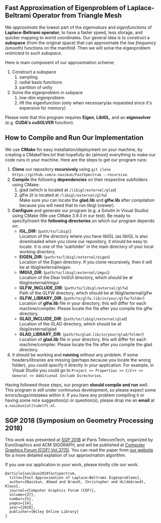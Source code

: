 ## Fast Approximation of Eigenproblem of Laplace-Beltrami Operator from Triangle Mesh

We _approximate_ the lowest part of the _eigenvalues_ and _eigenfunctions_ of **Laplace-Beltrami operator**, to have a faster speed, less storage, and quicker mapping to world coordinates. Our general idea is to construct a **subspace** (from the original space) that can approximate the _low frequency (smooth)_ functions on the manifold. Then we will solve the eigenproblem _restricted to such subspace_.

Here is main component of our approximation scheme:
1. Construct a subspace  
   1. sampling 
   2. radial basis functions 
   3. partition of unity  
2. Solve the eigenproblem in subpace  
   1. low-dim eigenproblem
   2. lift the eigenfunction (only when necessary/as requested since it's expensive for memory)

Please note that this program requires **Eigen**, **LibIGL**, and an **eigensolver** (e.g. **CUDA's cuSOLVER** function).

## How to Compile and Run Our Implementation

We use **CMake** for easy installation/deployment on your machine, by creating a CMakeFiles.txt that hopefully do (almost) everything to make our code runs in your machine. Here are the steps to get our program runs:

1. **Clone** our repository **recursively** using `git clone https://github.com/a-nasikun/FastSpectrum --recursive`.
2. **Compile** the following **dependencies** on their respective subfolders using CMake:
   1. glad (which is located at `/libigl/external/glad`)
   2. glfw (it is located at `/libigl/external/glfw`)   
       Make sure you can locate the **glad.lib** and **glfw.lib** after compilation because you will need that to run libigl (viewer).
3. **Configure** and generate our program (e.g. a Solutin in Visual Studio) using CMake (We use CMake 3.9.3 in our test). Be ready to specify/insert the **following directories** on which our program depends on:
   -    **IGL_DIR:** (`path/to/libigl`)                 
       Location of the directory where you have libIGL (as libIGL is also downloaded when you clone our repository, it should be easy to locate. It is one of the 'subfolder' in the main directory of your local working directory.    
   -    **EIGEN_DIR:** (`path/to/libigl/external/eigen`)                 
    Location of the Eigen directory. If you clone recursively, then it will be at libigl/external/eigen.   
   -    **IMGUI_DIR**: (`path/to/libigl/external/imgui`)                 
       Location of the Dear ImGUI directory, which should be at libigl/external/imgui   
   -    **GLFW_INCLUDE_DIR**: (`path/to/libigl/external/glfw`)                 
        Path of the GLFW directory, which should be at libigl/external/glfw   
   -    **GLFW_LIBRARY_DIR**: (`path/to/glfw.lib/in/your/glfw/folder`)                 
        Location of **glfw.lib** file in your directory, this will differ for each machine/compiler. Please locate the file after you compile the glfw directory.    
   -    **GLAD_INCLUDE_DIR**: (`path/to/libigl/external/glad`)                 
        Location of the GLAD directory, which should be at libigl/external/glad   
   -    **GLAD_LIBRARY_DIR**: (`path/to/glad.lib/in/your/glad/folder`)                 
        Location of **glad.lib** file in your directory, this will differ for each machine/compiler. Please locate the file after you compile the glad directory. 
4. It should be working and **running** without any problem.
   If some headers/libraries are missing (perhaps because you locate the wrong folder), you could specify it directly in your application. For example, in Visual Studio you could go to `Project >> Properties >> C/C++ >> General >> Additional Include Directories`.

Having followed those steps, our program **should compile and run** well. This program is still under continuous development, so please expect some errors/bugs/mistakes within it. If you have any problem compiling it or having some nice suggestion(s) or question(s), please drop me an **email** at `a.nasikun[at]tudelft.nl`.

## SGP 2018 (Symposium on Geometry Processing 2018)

This work was presented at [SGP 2018](https://sgp2018.sciencesconf.org/resource/page/id/10#s4 "SGP 2018") at Paris TelecomTech, organized by EuroGraphics and ACM SIGGRAPH, and will be published at [Computer Graphics Forum (CGF) Vol.37(5)](https://onlinelibrary.wiley.com/loi/14678659 "CGF Volume 37 Issue 5"). You can read the paper from [our website](https://graphics.tudelft.nl/ahmad-nasikun/ "Fast Approximation of Laplace-Beltrami Eigenproblems") for a more detailed explation of our approximation algorithm. 

If you use our application in your work, please kindly cite our work.
```
@article{nasikun2018fastspectrum,
  title={Fast Approximation of Laplace–Beltrami Eigenproblems},
  author={Nasikun, Ahmad and Brandt, Christopher and Hildebrandt, Klaus},
  journal={Computer Graphics Forum (CGF)},
  volume={37},
  number={5},  
  pages={14},
  year={2018},
  publisher={Wiley Online Library}
}
```
